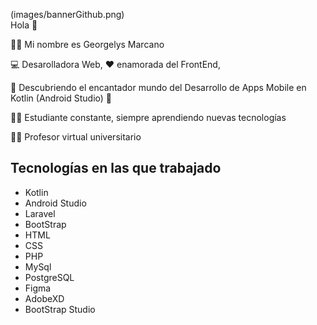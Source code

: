 (images/bannerGithub.png)      
Hola 👋

🙋‍♀️ Mi nombre es Georgelys Marcano 

💻 Desarolladora Web, ❤️ enamorada del FrontEnd, 

📱 Descubriendo el encantador mundo del Desarrollo de Apps Mobile en Kotlin (Android Studio) 🤩

👩‍🎓 Estudiante constante, siempre aprendiendo nuevas tecnologías 

👩‍🏫 Profesor virtual universitario

## **Tecnologías en las que trabajado**

- Kotlin
- Android Studio
- Laravel
- BootStrap
- HTML
- CSS
- PHP
- MySql
- PostgreSQL
- Figma
- AdobeXD
- BootStrap Studio


<!--
**GMarcanoB/GMarcanoB** is a ✨ _special_ ✨ repository because its `README.md` (this file) appears on your GitHub profile.

Here are some ideas to get you started:

- 🔭 I’m currently working on ...
- 🌱 I’m currently learning ...
- 👯 I’m looking to collaborate on ...
- 🤔 I’m looking for help with ...
- 💬 Ask me about ...
- 📫 How to reach me: ...
- 😄 Pronouns: ...
- ⚡ Fun fact: ...
-->
